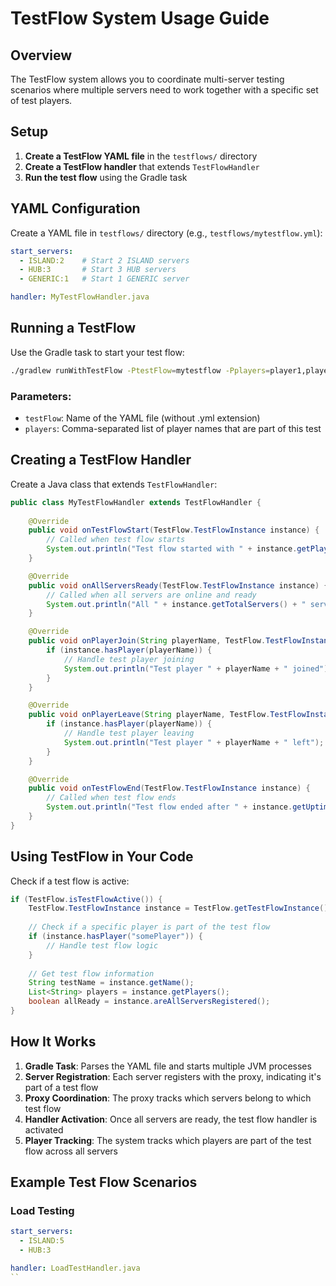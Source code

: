 # TestFlow System Usage Guide

## Overview

The TestFlow system allows you to coordinate multi-server testing scenarios where multiple servers need to work together with a specific set of test players.

## Setup

1. **Create a TestFlow YAML file** in the `testflows/` directory
2. **Create a TestFlow handler** that extends `TestFlowHandler`
3. **Run the test flow** using the Gradle task

## YAML Configuration

Create a YAML file in `testflows/` directory (e.g., `testflows/mytestflow.yml`):

```yaml
start_servers:
  - ISLAND:2    # Start 2 ISLAND servers
  - HUB:3       # Start 3 HUB servers
  - GENERIC:1   # Start 1 GENERIC server

handler: MyTestFlowHandler.java
```

## Running a TestFlow

Use the Gradle task to start your test flow:

```bash
./gradlew runWithTestFlow -PtestFlow=mytestflow -Pplayers=player1,player2,player3
```

### Parameters:
- `testFlow`: Name of the YAML file (without .yml extension)
- `players`: Comma-separated list of player names that are part of this test

## Creating a TestFlow Handler

Create a Java class that extends `TestFlowHandler`:

```java
public class MyTestFlowHandler extends TestFlowHandler {
    
    @Override
    public void onTestFlowStart(TestFlow.TestFlowInstance instance) {
        // Called when test flow starts
        System.out.println("Test flow started with " + instance.getPlayers().size() + " players");
    }

    @Override
    public void onAllServersReady(TestFlow.TestFlowInstance instance) {
        // Called when all servers are online and ready
        System.out.println("All " + instance.getTotalServers() + " servers are ready!");
    }

    @Override
    public void onPlayerJoin(String playerName, TestFlow.TestFlowInstance instance) {
        if (instance.hasPlayer(playerName)) {
            // Handle test player joining
            System.out.println("Test player " + playerName + " joined");
        }
    }

    @Override
    public void onPlayerLeave(String playerName, TestFlow.TestFlowInstance instance) {
        if (instance.hasPlayer(playerName)) {
            // Handle test player leaving
            System.out.println("Test player " + playerName + " left");
        }
    }

    @Override
    public void onTestFlowEnd(TestFlow.TestFlowInstance instance) {
        // Called when test flow ends
        System.out.println("Test flow ended after " + instance.getUptime() + "ms");
    }
}
```

## Using TestFlow in Your Code

Check if a test flow is active:

```java
if (TestFlow.isTestFlowActive()) {
    TestFlow.TestFlowInstance instance = TestFlow.getTestFlowInstance();
    
    // Check if a specific player is part of the test flow
    if (instance.hasPlayer("somePlayer")) {
        // Handle test flow logic
    }
    
    // Get test flow information
    String testName = instance.getName();
    List<String> players = instance.getPlayers();
    boolean allReady = instance.areAllServersRegistered();
}
```

## How It Works

1. **Gradle Task**: Parses the YAML file and starts multiple JVM processes
2. **Server Registration**: Each server registers with the proxy, indicating it's part of a test flow
3. **Proxy Coordination**: The proxy tracks which servers belong to which test flow
4. **Handler Activation**: Once all servers are ready, the test flow handler is activated
5. **Player Tracking**: The system tracks which players are part of the test flow across all servers

## Example Test Flow Scenarios

### Load Testing
```yaml
start_servers:
  - ISLAND:5
  - HUB:3

handler: LoadTestHandler.java
``